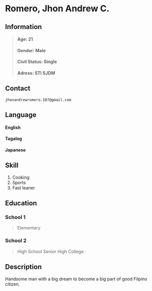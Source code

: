 # **Romero, Jhon Andrew C.**  
## Information
> #### Age: 21
> #### Gender: Male
> #### Civil Status: Single
> #### Adress: STI SJDM

## Contact 
	jhonandrewromero.187@gmail.com

## Language
#### English
#### Tagalog
#### Japanese
## Skill
1. Cooking
2. Sports
3. Fast leaner

## Education

### School 1
> Elementary
### School 2
> High School
> Senior High
> College
 
## Description
Handsome man with a big dream to become a big part of good Filpino citizen.


 
 
